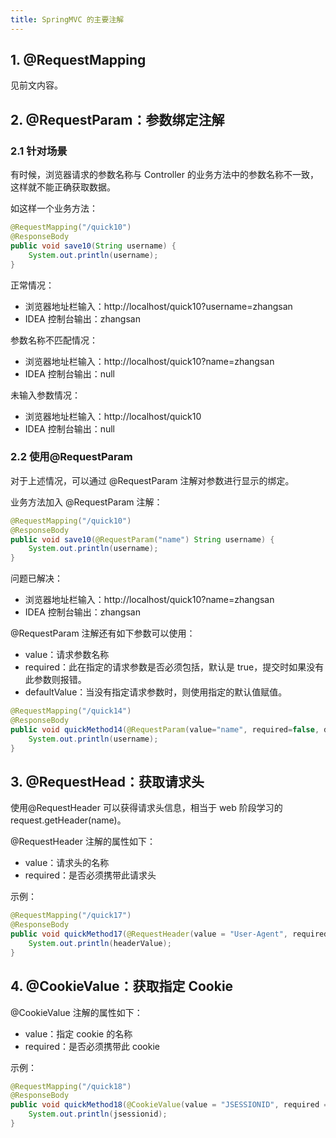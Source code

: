 ```yaml
---
title: SpringMVC 的主要注解
---
```


## 1. @RequestMapping

见前文内容。

## 2. @RequestParam：参数绑定注解

### 2.1 针对场景

有时候，浏览器请求的参数名称与 Controller 的业务方法中的参数名称不一致，这样就不能正确获取数据。

如这样一个业务方法：

```java
@RequestMapping("/quick10")
@ResponseBody
public void save10(String username) {
    System.out.println(username);
}
```

正常情况：

- 浏览器地址栏输入：http://localhost/quick10?username=zhangsan
- IDEA 控制台输出：zhangsan

参数名称不匹配情况：

- 浏览器地址栏输入：http://localhost/quick10?name=zhangsan
- IDEA 控制台输出：null

未输入参数情况：

- 浏览器地址栏输入：http://localhost/quick10
- IDEA 控制台输出：null

### 2.2 使用@RequestParam

对于上述情况，可以通过 @RequestParam 注解对参数进行显示的绑定。

业务方法加入 @RequestParam 注解：

```java
@RequestMapping("/quick10")
@ResponseBody
public void save10(@RequestParam("name") String username) {
    System.out.println(username);
}
```

问题已解决：

- 浏览器地址栏输入：http://localhost/quick10?name=zhangsan
- IDEA 控制台输出：zhangsan

@RequestParam 注解还有如下参数可以使用：

- value：请求参数名称
- required：此在指定的请求参数是否必须包括，默认是 true，提交时如果没有此参数则报错。
- defaultValue：当没有指定请求参数时，则使用指定的默认值赋值。

```java
@RequestMapping("/quick14")
@ResponseBody
public void quickMethod14(@RequestParam(value="name", required=false, defaultValue="itcast") String username) throws IOException{
    System.out.println(username);
}
```

## 3. @RequestHead：获取请求头

使用@RequestHeader 可以获得请求头信息，相当于 web 阶段学习的 request.getHeader(name)。

@RequestHeader 注解的属性如下：

- value：请求头的名称
- required：是否必须携带此请求头

示例：

```java
@RequestMapping("/quick17")
@ResponseBody
public void quickMethod17(@RequestHeader(value = "User-Agent", required = false) String headerValue) {
    System.out.println(headerValue);
}
```

## 4. @CookieValue：获取指定 Cookie

@CookieValue 注解的属性如下：

- value：指定 cookie 的名称
- required：是否必须携带此 cookie

示例：

```java
@RequestMapping("/quick18")
@ResponseBody
public void quickMethod18(@CookieValue(value = "JSESSIONID", required = false) String jsessionid) {
    System.out.println(jsessionid);
}
```
